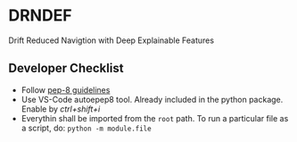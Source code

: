 # DRNDEF
Drift Reduced Navigtion with Deep Explainable Features


## Developer Checklist
- Follow [pep-8 guidelines](https://www.python.org/dev/peps/pep-0008/)
- Use VS-Code autoepep8 tool. Already included in the python package. Enable by *ctrl+shift+i*
- Everythin shall be imported from the `root` path. To run a particular file as a script, do: `python -m module.file`
